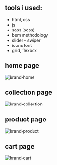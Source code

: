 ## tools i used:

- html, css
- js
- sass (scss)
- bem methodology
- slider - swiper
- icons font
- grid, flexbox

## home page

![brand-home](https://github.com/vyazemskaya/brand_ecommerce-website/assets/114158560/1fda8f2c-7b5e-4d9a-bbcb-85b177757d3f)

## collection page

![brand-collection](https://github.com/vyazemskaya/brand_ecommerce-website/assets/114158560/e04a8b01-5f5b-40a5-80d2-704dac48ecf3)

## product page

![brand-product](https://github.com/vyazemskaya/brand_ecommerce-website/assets/114158560/14c09e56-378d-427b-b058-47cbd5f89691)

## cart page

![brand-cart](https://github.com/vyazemskaya/brand_ecommerce-website/assets/114158560/e13e5400-c0d9-48b2-928b-32a388ca3444)
